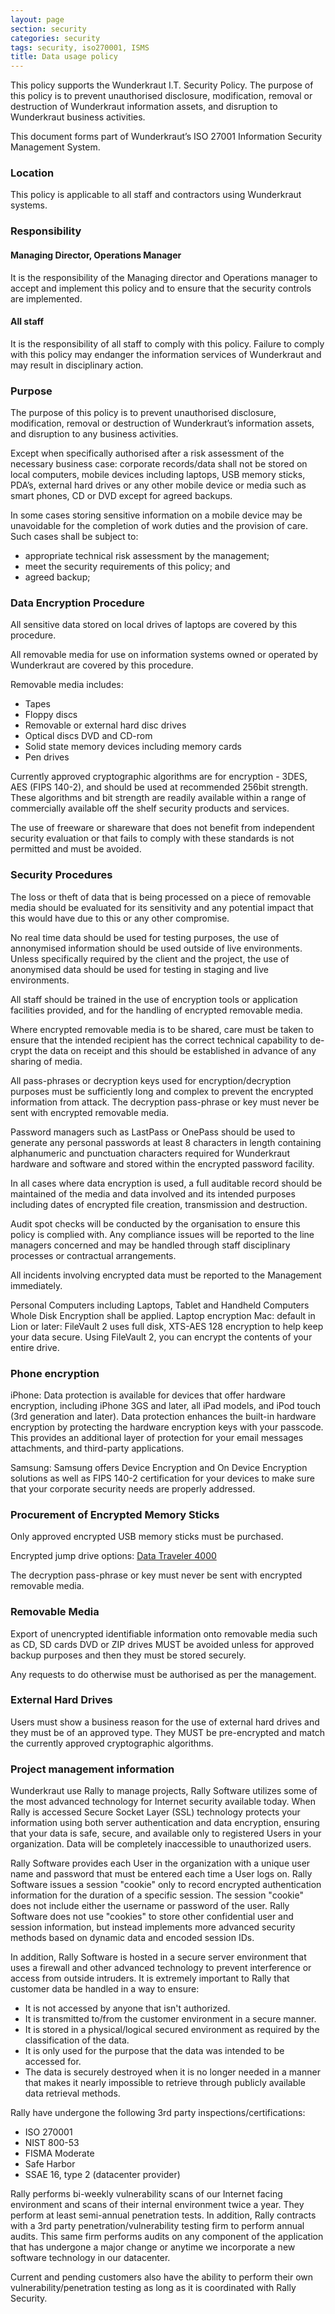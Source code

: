 ```yaml
---
layout: page
section: security
categories: security
tags: security, iso270001, ISMS
title: Data usage policy
---
```

This policy supports the Wunderkraut I.T. Security Policy. The purpose of this policy is to prevent unauthorised disclosure, modification, removal or destruction of Wunderkraut information assets, and disruption to Wunderkraut business activities.

This document forms part of Wunderkraut’s ISO 27001 Information Security Management System.

### Location
This policy is applicable to all staff and contractors using Wunderkraut systems.
### Responsibility
#### Managing Director, Operations Manager 
It is the responsibility of the Managing director and Operations manager to accept and implement this policy and to ensure that the security controls are implemented.
#### All staff 
It is the responsibility of all staff to comply with this policy.
Failure to comply with this policy may endanger the information services of Wunderkraut and may result in disciplinary action.


### Purpose
The purpose of this policy is to prevent unauthorised disclosure, modification, removal or destruction of Wunderkraut’s information assets, and disruption to any business activities.

Except when specifically authorised after a risk assessment of the necessary business case: corporate records/data shall not be stored on local computers, mobile devices including laptops, USB memory sticks, PDA’s, external hard drives or any other mobile device or media such as smart phones, CD or DVD except for agreed backups.

In some cases storing sensitive information on a mobile device may be unavoidable for the completion of work duties and the provision of care. Such cases shall be subject to:

  - appropriate technical risk assessment by the management;
  - meet the security requirements of this policy; and
  - agreed backup;

### Data Encryption Procedure

All sensitive data stored on local drives of laptops are covered by this procedure.

All removable media for use on information systems owned or operated by Wunderkraut are covered by this procedure.

Removable media includes:

 - Tapes
 - Floppy discs
 - Removable or external hard disc drives
 - Optical discs DVD and CD-rom
 - Solid state memory devices including memory cards
 - Pen drives

Currently approved cryptographic algorithms are for encryption - 3DES, AES (FIPS 140-2), and should be used at recommended 256bit strength. These algorithms and bit strength are readily available within a range of commercially available off the shelf security products and services.

The use of freeware or shareware that does not benefit from independent security evaluation or that fails to comply with these standards is not permitted and must be avoided.

### Security Procedures

The loss or theft of data that is being processed on a piece of removable media should be evaluated for its sensitivity and any potential impact that this would have due to this or any other compromise.

No real time data should be used for testing purposes, the use of annonymised information should be used outside of live environments. Unless specifically required by the client and the project, the use of anonymised data should be used for testing in staging and live environments.

All staff should be trained in the use of encryption tools or application facilities provided, and for the handling of encrypted removable media.

Where encrypted removable media is to be shared, care must be taken to ensure that the intended recipient has the correct technical capability to de-crypt the data on receipt and this should be established in advance of any sharing of media.

All pass-phrases or decryption keys used for encryption/decryption purposes must be sufficiently long and complex to prevent the encrypted information from attack. The decryption pass-phrase or key must never be sent with encrypted removable media.

Password managers such as LastPass or OnePass should be used to generate any personal passwords at least 8 characters in length containing alphanumeric and punctuation characters required for Wunderkraut hardware and software and stored within the encrypted password facility.

In all cases where data encryption is used, a full auditable record should be maintained of the media and data involved and its intended purposes including dates of encrypted file creation, transmission and destruction.

Audit spot checks will be conducted by the organisation to ensure this policy is complied with. Any compliance issues will be reported to the line managers concerned and may be handled through staff disciplinary processes or contractual arrangements.

All incidents involving encrypted data must be reported to the Management immediately.

Personal Computers including Laptops, Tablet and Handheld Computers Whole Disk Encryption shall be applied.
Laptop encryption
Mac: default in Lion or later: FileVault 2 uses full disk, XTS-AES 128 encryption to help keep your data secure. Using FileVault 2, you can encrypt the contents of your entire drive.

### Phone encryption
iPhone: Data protection is available for devices that offer hardware encryption, including iPhone 3GS and later, all iPad models, and iPod touch (3rd generation and later). Data protection enhances the built-in hardware encryption by protecting the hardware encryption keys with your passcode. This provides an additional layer of protection for your email messages attachments, and third-party applications.

Samsung: Samsung offers Device Encryption and On Device Encryption solutions as well as FIPS 140-2 certification for your devices to make sure that your corporate security needs are properly addressed.

### Procurement of Encrypted Memory Sticks

Only approved encrypted USB memory sticks must be purchased.

Encrypted jump drive options: [Data Traveler 4000](http://www.pcworld.com/article/254753/kingston_datatraveler_4000_managed_review_a_fast_affordable_secure_flash_drive.html)

The decryption pass-phrase or key must never be sent with encrypted removable media.

### Removable Media

Export of unencrypted identifiable information onto removable media such as CD, SD cards DVD or ZIP drives MUST be avoided unless for approved backup purposes and then they must be stored securely.

Any requests to do otherwise must be authorised as per the management.

### External Hard Drives

Users must show a business reason for the use of external hard drives and they must be of an approved type. They MUST be pre-encrypted and match the currently approved cryptographic algorithms.

### Project management information

Wunderkraut use Rally to manage projects, Rally Software utilizes some of the most advanced technology for Internet security available today. When Rally is accessed Secure Socket Layer (SSL) technology protects your information using both server authentication and data encryption, ensuring that your data is safe, secure, and available only to registered Users in your organization. Data will be completely inaccessible to unauthorized users.

Rally Software provides each User in the organization with a unique user name and password that must be entered each time a User logs on. Rally Software issues a session "cookie" only to record encrypted authentication information for the duration of a specific session. The session "cookie" does not include either the username or password of the user. Rally Software does not use "cookies" to store other confidential user and session information, but instead implements more advanced security methods based on dynamic data and encoded session IDs.

In addition, Rally Software is hosted in a secure server environment that uses a firewall and other advanced technology to prevent interference or access from outside intruders.
It is extremely important to Rally that customer data be handled in a way to ensure:

 - It is not accessed by anyone that isn't authorized.
 - It is transmitted to/from the customer environment in a secure manner.
 - It is stored in a physical/logical secured environment as required by the
classification of the data.
 - It is only used for the purpose that the data was intended to be
accessed for.
 - The data is securely destroyed when it is no longer needed in a manner
that makes it nearly impossible to retrieve through publicly available
data retrieval methods.

Rally have undergone the following 3rd party inspections/certifications:

 - ISO 270001
 - NIST 800-53
 - FISMA Moderate
 - Safe Harbor
 - SSAE 16, type 2 (datacenter provider)

Rally performs bi-weekly vulnerability scans of our Internet facing environment and scans of their internal environment twice a year. They perform at least semi-annual penetration tests. In addition, Rally contracts with a 3rd party penetration/vulnerability testing firm to perform annual audits. This same firm performs audits on any component of the application that has undergone a major change or anytime we incorporate a new software technology in our datacenter.

Current and pending customers also have the ability to perform their own vulnerability/penetration testing as long as it is coordinated with Rally Security.
